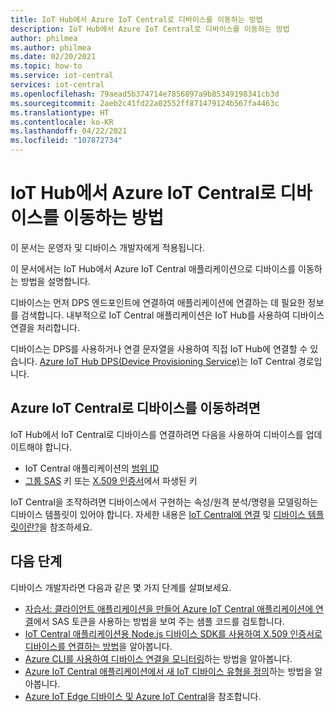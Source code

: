 ```yaml
---
title: IoT Hub에서 Azure IoT Central로 디바이스를 이동하는 방법
description: IoT Hub에서 Azure IoT Central로 디바이스를 이동하는 방법
author: philmea
ms.author: philmea
ms.date: 02/20/2021
ms.topic: how-to
ms.service: iot-central
services: iot-central
ms.openlocfilehash: 79aead5b374714e7856897a9b85349198341cb3d
ms.sourcegitcommit: 2aeb2c41fd22a02552ff871479124b567fa4463c
ms.translationtype: HT
ms.contentlocale: ko-KR
ms.lasthandoff: 04/22/2021
ms.locfileid: "107872734"
---
```

# <a name="how-to-transfer-a-device-to-azure-iot-central-from-iot-hub"></a>IoT Hub에서 Azure IoT Central로 디바이스를 이동하는 방법

이 문서는 운영자 및 디바이스 개발자에게 적용됩니다.  

이 문서에서는 IoT Hub에서 Azure IoT Central 애플리케이션으로 디바이스를 이동하는 방법을 설명합니다. 

디바이스는 먼저 DPS 엔드포인트에 연결하여 애플리케이션에 연결하는 데 필요한 정보를 검색합니다. 내부적으로 IoT Central 애플리케이션은 IoT Hub를 사용하여 디바이스 연결을 처리합니다.  

디바이스는 DPS를 사용하거나 연결 문자열을 사용하여 직접 IoT Hub에 연결할 수 있습니다. [Azure IoT Hub DPS(Device Provisioning Service)](../../iot-dps/about-iot-dps.md)는 IoT Central 경로입니다.

## <a name="to-move-the-device-to-azure-iot-central"></a>Azure IoT Central로 디바이스를 이동하려면

IoT Hub에서 IoT Central로 디바이스를 연결하려면 다음을 사용하여 디바이스를 업데이트해야 합니다.

* IoT Central 애플리케이션의 [범위 ID](../../iot-dps/concepts-service.md)
* [그룹 SAS](concepts-get-connected.md) 키 또는 [X.509 인증서](../../iot-hub/iot-hub-x509ca-overview.md)에서 파생된 키

IoT Central을 조작하려면 디바이스에서 구현하는 속성/원격 분석/명령을 모델링하는 디바이스 템플릿이 있어야 합니다. 자세한 내용은 [IoT Central에 연결](concepts-get-connected.md) 및 [디바이스 템플릿이란?](concepts-device-templates.md)을 참조하세요.

## <a name="next-steps"></a>다음 단계

디바이스 개발자라면 다음과 같은 몇 가지 단계를 살펴보세요.

- [자습서: 클라이언트 애플리케이션을 만들어 Azure IoT Central 애플리케이션에 연결](tutorial-connect-device.md)에서 SAS 토큰을 사용하는 방법을 보여 주는 샘플 코드를 검토합니다.
- [IoT Central 애플리케이션용 Node.js 디바이스 SDK를 사용하여 X.509 인증서로 디바이스를 연결하는 방법](how-to-connect-devices-x509.md)을 알아봅니다.
- [Azure CLI를 사용하여 디바이스 연결을 모니터링](./howto-monitor-devices-azure-cli.md)하는 방법을 알아봅니다.
- [Azure IoT Central 애플리케이션에서 새 IoT 디바이스 유형을 정의](./howto-set-up-template.md)하는 방법을 알아봅니다.
- [Azure IoT Edge 디바이스 및 Azure IoT Central](./concepts-iot-edge.md)을 참조합니다.